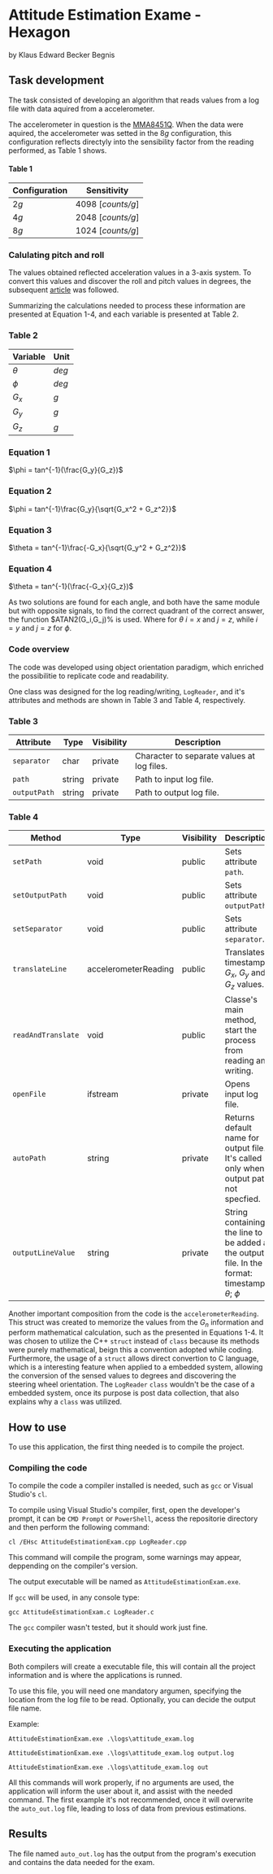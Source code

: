 # Attitude Estimation Exame - Hexagon

by Klaus Edward Becker Begnis

## Task development

The task consisted of developing an algorithm that reads values from a log file with data aquired from a accelerometer.

The accelerometer in question is the [MMA8451Q](https://www.nxp.com/docs/en/data-sheet/MMA8451Q.pdf). When the data were aquired, the accelerometer was setted in the 8*g* configuration, this configuration reflects directyly into the sensibility factor from the reading performed, as Table 1 shows.

#### Table 1		
| Configuration | Sensitivity       |
|---------------|-------------------|
| 2*g*          | 4098 [*counts/g*] |
| 4*g*          | 2048 [*counts/g*] |
| 8*g*          | 1024 [*counts/g*] |

### Calulating pitch and roll

The values obtained reflected acceleration values in a 3-axis system. To convert this values and discover the roll and pitch values in degrees, the subsequent [article](http://www.nxp.com/docs/en/application-note/AN3461.pdf) was followed.

Summarizing the calculations needed to process these information are presented at Equation 1-4, and each variable is presented at Table 2.

### Table 2
| Variable		| Unit       |
|---------------|-------------------|
| $\theta$      | *deg*				|
| $\phi$        | *deg*	 |
| $G_x$         | *g*	 |
| $G_y$         | *g*	 |
| $G_z$         | *g*	 |


### Equation 1

$\phi = tan^{-1}(\frac{G_y}{G_z})$

### Equation 2

$\phi = tan^{-1}\frac{G_y}{\sqrt{G_x^2 + G_z^2}}$

### Equation 3

$\theta = tan^{-1}\frac{-G_x}{\sqrt{G_y^2 + G_z^2}}$

### Equation 4

$\theta = tan^{-1}(\frac{-G_x}{G_z})$

As two solutions are found for each angle, and both have the same module but with opposite signals, to find the correct quadrant of the correct answer, the function $ATAN2(G_i,G_j)% is used. Where for $\theta$ $i = x$ and $j = z$, while $i = y$ and $j = z$ for $\phi$.

### Code overview

The code was developed using object orientation paradigm, which enriched the possibilitie to replicate code and readability.

One class was designed for the log reading/writing, `LogReader`, and it's attributes and methods are shown in Table 3 and Table 4, respectively.

### Table 3

| Attribute   | Type   | Visibility | Description                                |
|-------------|--------|------------|--------------------------------------------|
| `separator` | char   | private    | Character to separate values at log files. |
| `path`      | string | private    | Path to input log file.                    |
| `outputPath`    | string | private    | Path to output log file.                   |

### Table 4

| Method             | Type                 | Visibility | Description                                                                                           |
|--------------------|----------------------|------------|-------------------------------------------------------------------------------------------------------|
| `setPath`          | void                 | public     | Sets attribute `path`.                                                                                |
| `setOutputPath`    | void                 | public     | Sets attribute `outputPath`.                                                                          |
| `setSeparator`     | void                 | public     | Sets attribute `separator`.                                                                           |
| `translateLine`    | accelerometerReading | public     | Translates timestamp, $G_x$, $G_y$ and $G_z$ values.                                                  |
| `readAndTranslate` | void                 | public     | Classe's main method, start the process from reading and writing.                                     |
| `openFile`         | ifstream             | private    | Opens input log file.                                                                                 |
| `autoPath`         | string               | private    | Returns default name for output file. It's called only when output path not specfied.                 |
| `outputLineValue`  | string               | private    | String containing the line to be added at the output file. In the format: timestamp; $\theta$; $\phi$ |


Another important composition from the code is the `accelerometerReading`. This struct was created to memorize the values from the $G_n$ information and perform mathematical calculation, such as the presented in Equations 1-4. It was chosen to utilize the C++ ```struct``` instead of `class` because its methods were purely mathematical, beign this a convention adopted while coding. Furthermore, the usage of a ```struct``` allows direct convertion to C language, which is a interesting feature when applied to a embedded system, allowing the conversion of the sensed values to degrees and discovering the steering wheel orientation. The `LogReader` ```class``` wouldn't be the case of a embedded system, once its purpose is post data collection, that also explains why a ```class``` was utilized.

## How to use

To use this application, the first thing needed is to compile the project.

### Compiling the code

To compile the code a compiler installed is needed, such as `gcc` or Visual Studio's `cl`.

To compile using Visual Studio's compiler, first, open the developer's prompt, it can be `CMD Prompt` or `PowerShell`, acess the repositorie directory and then perform the following command:

```console
cl /EHsc AttitudeEstimationExam.cpp LogReader.cpp
```

This command will compile the program, some warnings may appear, deppending on the compiler's version.

The output executable will be named as `AttitudeEstimationExam.exe`.

If `gcc` will be used, in any console type:

```console
gcc AttitudeEstimationExam.c LogReader.c
```

The `gcc` compiler wasn't tested, but it should work just fine.

### Executing the application

Both compilers will create a executable file, this will contain all the project information and is where the applications is runned.

To use this file, you will need one mandatory argumen, specifying the location from the log file to be read. Optionally, you can decide the output file name.

Example:

```console
AttitudeEstimationExam.exe .\logs\attitude_exam.log
```

```console
AttitudeEstimationExam.exe .\logs\attitude_exam.log output.log
```


```console
AttitudeEstimationExam.exe .\logs\attitude_exam.log out
```
 
All this commands will work properly, if no arguments are used, the application will inform the user about it, and assist with the needed command. The first example it's not recommended, once it will overwrite the `auto_out.log` file, leading to loss of data from previous estimations.

## Results

The file named `auto_out.log` has the output from the program's execution and contains the data needed for the exam.